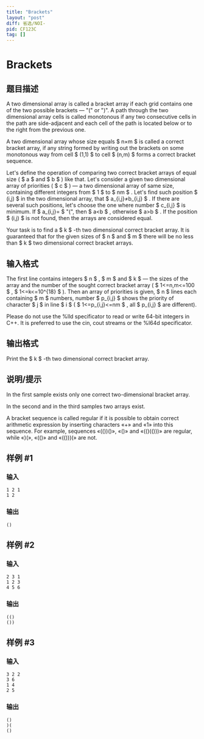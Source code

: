```yaml
---
title: "Brackets"
layout: "post"
diff: 省选/NOI-
pid: CF123C
tag: []
---
```


# Brackets

## 题目描述

A two dimensional array is called a bracket array if each grid contains one of the two possible brackets — "(" or ")". A path through the two dimensional array cells is called monotonous if any two consecutive cells in the path are side-adjacent and each cell of the path is located below or to the right from the previous one.

A two dimensional array whose size equals $ n×m $ is called a correct bracket array, if any string formed by writing out the brackets on some monotonous way from cell $ (1,1) $ to cell $ (n,m) $ forms a correct bracket sequence.

Let's define the operation of comparing two correct bracket arrays of equal size ( $ a $ and $ b $ ) like that. Let's consider a given two dimensional array of priorities ( $ c $ ) — a two dimensional array of same size, containing different integers from $ 1 $ to $ nm $ . Let's find such position $ (i,j) $ in the two dimensional array, that $ a_{i,j}≠b_{i,j} $ . If there are several such positions, let's choose the one where number $ c_{i,j} $ is minimum. If $ a_{i,j}= $ "(", then $ a&lt;b $ , otherwise $ a&gt;b $ . If the position $ (i,j) $ is not found, then the arrays are considered equal.

Your task is to find a $ k $ -th two dimensional correct bracket array. It is guaranteed that for the given sizes of $ n $ and $ m $ there will be no less than $ k $ two dimensional correct bracket arrays.

## 输入格式

The first line contains integers $ n $ , $ m $ and $ k $ — the sizes of the array and the number of the sought correct bracket array ( $ 1<=n,m<=100 $ , $ 1<=k<=10^{18} $ ). Then an array of priorities is given, $ n $ lines each containing $ m $ numbers, number $ p_{i,j} $ shows the priority of character $ j $ in line $ i $ ( $ 1<=p_{i,j}<=nm $ , all $ p_{i,j} $ are different).

Please do not use the %lld specificator to read or write 64-bit integers in С++. It is preferred to use the cin, cout streams or the %I64d specificator.

## 输出格式

Print the $ k $ -th two dimensional correct bracket array.

## 说明/提示

In the first sample exists only one correct two-dimensional bracket array.

In the second and in the third samples two arrays exist.

A bracket sequence is called regular if it is possible to obtain correct arithmetic expression by inserting characters «+» and «1» into this sequence. For example, sequences «(())()», «()» and «(()(()))» are regular, while «)(», «(()» and «(()))(» are not.

## 样例 #1

### 输入

```
1 2 1
1 2

```

### 输出

```
()

```

## 样例 #2

### 输入

```
2 3 1
1 2 3
4 5 6

```

### 输出

```
(()
())

```

## 样例 #3

### 输入

```
3 2 2
3 6
1 4
2 5

```

### 输出

```
()
)(
()

```

